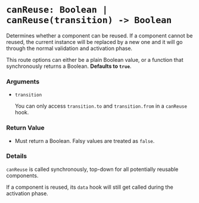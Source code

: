 # `canReuse: Boolean | canReuse(transition) -> Boolean`

Determines whether a component can be reused. If a component cannot be reused, the current instance will be replaced by a new one and it will go through the normal validation and activation phase.

This route options can either be a plain Boolean value, or a function that synchronously returns a Boolean. **Defaults to `true`**.

### Arguments

- `transition`

  You can only access `transition.to` and `transition.from` in a `canReuse` hook.

### Return Value

- Must return a Boolean. Falsy values are treated as `false`.

### Details

`canReuse` is called synchronously, top-down for all potentially reusable components.

If a component is reused, its `data` hook will still get called during the activation phase.

